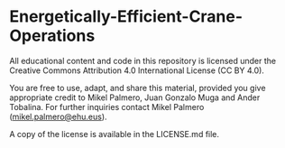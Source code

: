 # Energetically-Efficient-Crane-Operations

All educational content and code in this repository is licensed under the Creative Commons Attribution 4.0 International License (CC BY 4.0).

You are free to use, adapt, and share this material, provided you give appropriate credit to Mikel Palmero, Juan Gonzalo Muga and Ander Tobalina. For further inquiries contact Mikel Palmero (mikel.palmero@ehu.eus).

A copy of the license is available in the LICENSE.md file.
